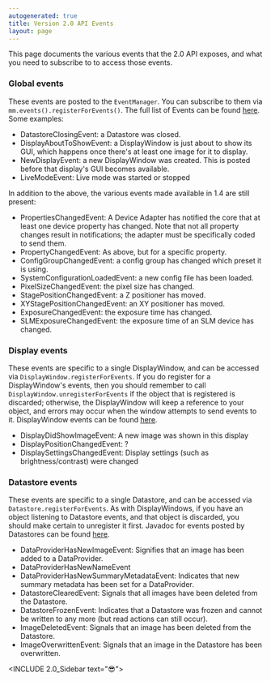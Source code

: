 ```yaml
---
autogenerated: true
title: Version 2.0 API Events
layout: page
---
```


This page documents the various events that the 2.0 API exposes, and
what you need to subscribe to to access those events.

### Global events

These events are posted to the `EventManager`. You can subscribe to them
via `mm.events().registerForEvents()`. The full list of Events can be
found
[here](https://valelab4.ucsf.edu/~MM/doc-2.0.0-gamma/mmstudio/org/micromanager/events/package-tree.html).
Some examples:

  - DatastoreClosingEvent: a Datastore was closed.
  - DisplayAboutToShowEvent: a DisplayWindow is just about to show its
    GUI, which happens once there's at least one image for it to
    display.
  - NewDisplayEvent: a new DisplayWindow was created. This is posted
    before that display's GUI becomes available.
  - LiveModeEvent: Live mode was started or stopped

In addition to the above, the various events made available in 1.4 are
still present:

  - PropertiesChangedEvent: A Device Adapter has notified the core that
    at least one device property has changed. Note that not all property
    changes result in notifications; the adapter must be specifically
    coded to send them.
  - PropertyChangedEvent: As above, but for a specific property.
  - ConfigGroupChangedEvent: a config group has changed which preset it
    is using.
  - SystemConfigurationLoadedEvent: a new config file has been loaded.
  - PixelSizeChangedEvent: the pixel size has changed.
  - StagePositionChangedEvent: a Z positioner has moved.
  - XYStagePositionChangedEvent: an XY positioner has moved.
  - ExposureChangedEvent: the exposure time has changed.
  - SLMExposureChangedEvent: the exposure time of an SLM device has
    changed.

### Display events

These events are specific to a single DisplayWindow, and can be accessed
via `DisplayWindow.registerForEvents`. If you do register for a
DisplayWindow's events, then you should remember to call
`DisplayWindow.unregisterForEvents` if the object that is registered is
discarded; otherwise, the DisplayWindow will keep a reference to your
object, and errors may occur when the window attempts to send events to
it. DisplayWindow events can be found
[here](https://valelab4.ucsf.edu/~MM/doc-2.0.0-gamma/mmstudio/org/micromanager/display/package-tree.html).

  - DisplayDidShowImageEvent: A new image was shown in this display
  - DisplayPositionChangedEvent: ?
  - DisplaySettingsChangedEvent: Display settings (such as
    brightness/contrast) were changed

### Datastore events

These events are specific to a single Datastore, and can be accessed via
`Datastore.registerForEvents`. As with DisplayWindows, if you have an
object listening to Datastore events, and that object is discarded, you
should make certain to unregister it first. Javadoc for events posted by
Datastores can be found
[here](https://valelab4.ucsf.edu/~MM/doc-2.0.0-gamma/mmstudio/org/micromanager/data/package-summary.html).

  - DataProviderHasNewImageEvent: Signifies that an image has been added
    to a DataProvider.
  - DataProviderHasNewNameEvent
  - DataProviderHasNewSummaryMetadataEvent: Indicates that new summary
    metadata has been set for a DataProvider.
  - DatastoreClearedEvent: Signals that all images have been deleted
    from the Datastore.
  - DatastoreFrozenEvent: Indicates that a Datastore was frozen and
    cannot be written to any more (but read actions can still occur).
  - ImageDeletedEvent: Signals that an image has been deleted from the
    Datastore.
  - ImageOverwrittenEvent: Signals that an image in the Datastore has
    been overwritten.

\<INCLUDE 2.0\_Sidebar text="😎"\>
